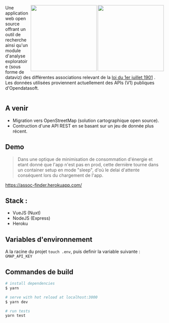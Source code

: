 <img src="https://i.servimg.com/u/f45/12/16/25/08/openas11.png" height="210" align="right"><img src="https://i45.servimg.com/u/f45/12/16/25/08/openas10.png" height="210" align="right">Une application web open source offrant un outil de recherche ainsi qu'un module d'analyse exploratoire (sous forme de dataviz) des différentes associations relevant de la [loi du 1er juillet 1901](https://www.legifrance.gouv.fr/affichTexte.do?cidTexte=LEGITEXT000006069570)
. Les données utilisées proviennent actuellement des APIs (V1) publiques d'Opendatasoft.

<div style="clear: both;"></div>

## A venir

-   Migration vers OpenStreetMap (solution cartographique open source).
-   Contruction d'une API REST en se basant sur un jeu de donnée plus récent.

## Demo

> Dans une optique de minimisation de consommation d'énergie et etant donné que l'app n'est pas en prod, cette dernière tourne dans un container setup en mode "sleep", d'où le delai d'attente conséquent lors du chargement de l'app.

https://assoc-finder.herokuapp.com/

## Stack :

-   VueJS (Nuxt)
-   NodeJS (Express)
-   Heroku

## Variables d'environnement

A la racine du projet `touch .env`, puis definir la variable suivante : `GMAP_API_KEY`

## Commandes de build

```bash
# install dependencies
$ yarn

# serve with hot reload at localhost:3000
$ yarn dev

# run tests
yarn test
```
